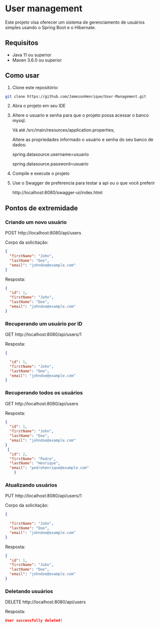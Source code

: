 # User management

Este projeto visa oferecer um sistema de gerenciamento de usuários simples usando o Spring Boot e o Hibernate.
## Requisitos

- Java 11 ou superior
- Maven 3.6.0 ou superior

## Como usar

1. Clone este repositório:

```bash
git clone https://github.com/JamesonHenrique/User-Management.git
```

2. Abra o projeto em seu IDE
   
3. Altere o usuario e senha para que o projeto possa acessar o banco mysql.

      Vá até /src/main/resources/application.properties;

      Altere as propriedades informado o usuário e senha do seu banco de dados:

      spring.datasource.username=usuario

      spring.datasource.password=usuario

4. Compile e execute o projeto

5. Use o Swagger de preferencia para testar a api ou o que você preferir
   
      http://localhost:8080/swagger-ui/index.html

## Pontos de extremidade

### Criando um novo usuário

POST http://localhost:8080/api/users

Corpo da solicitação:

```json
{ 
  "firstName": "John",
  "lastName": "Doe",
  "email": "johndoe@example.com"
}
```

Resposta:

```json
{
  "id": 1,
  "firstName": "John",
  "lastName": "Doe",
  "email": "johndoe@example.com"
}
```

### Recuperando um usuário por ID

GET http://localhost:8080/api/users/1

Resposta:

```json
{

  "id": 1,
  "firstName": "John",
  "lastName": "Doe",
  "email": "johndoe@example.com"
}
```
### Recuperando todos os usuários

GET http://localhost:8080/api/users

Resposta:

```json
{
  "id": 1,
  "firstName": "John",
  "lastName": "Doe",
  "email": "johndoe@example.com"
}
 {
  "id": 2,
  "firstName": "Pedro",
  "lastName": "Henrique",
  "email": "pedrohenrique@example.com"
    }
```
### Atualizando usuários

PUT http://localhost:8080/api/users/1

Corpo da solicitação:

```json
{
  
  "firstName": "John",
  "lastName": "Doe",
  "email": "johndoe@example.com"
}
```

Resposta:

```json
{
  "id": 1,
  "firstName": "John",
  "lastName": "Doe",
  "email": "johndoe@example.com"
}
```
### Deletando usuários

DELETE http://localhost:8080/api/users

Resposta:

```json
User successfully deleted!


